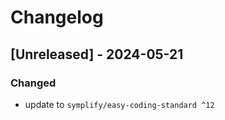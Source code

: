 # Changelog


## [Unreleased] - 2024-05-21

### Changed

- update to `symplify/easy-coding-standard ^12`
